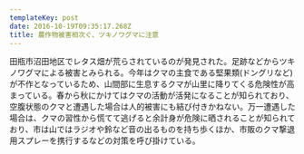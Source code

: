 ```yaml
---
templateKey: post
date: 2016-10-19T09:35:17.268Z
title: 農作物被害相次ぐ、ツキノワグマに注意
---
```

田瓶市沼田地区でレタス畑が荒らされているのが発見された。足跡などからツキノワグマによる被害とみられる。今年はクマの主食である堅果類(ドングリなど)が不作となっているため、山間部に生息するクマが山里に降りてくる危険性が高まっている。春から秋にかけてはクマの活動が活発になることが知られており、空腹状態のクマと遭遇した場合は人的被害にも結び付きかねない。万一遭遇した場合は、クマの習性から慌てて逃げると余計身が危険に晒されることが知られており、市は山ではラジオや鈴など音の出るものを持ち歩くほか、市販のクマ撃退用スプレーを携行するなどの対策を呼び掛けている。